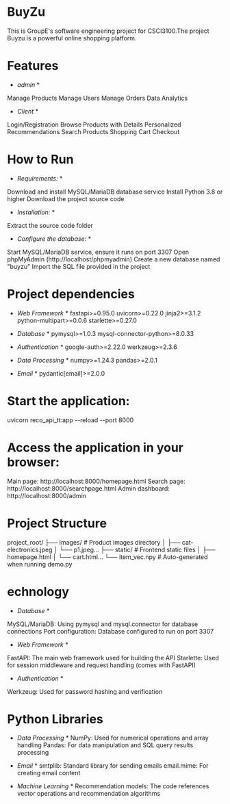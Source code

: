 # BuyZu

This is GroupE's software engineering project for CSCI3100.The project Buyzu is a powerful online shopping platform.


# Features

* *admin* *

Manage Products
Manage Users
Manage Orders
Data Analytics

* *Client* *

Login/Registration
Browse Products with Details
Personalized Recommendations
Search Products
Shopping Cart
Checkout

# How to Run

* *Requirements:* *

Download and install MySQL/MariaDB database service
Install Python 3.8 or higher
Download the project source code

* *Installation:* *

Extract the source code folder

* *Configure the database:* *

Start MySQL/MariaDB service, ensure it runs on port 3307
Open phpMyAdmin (http://localhost/phpmyadmin)
Create a new database named "buyzu"
Import the SQL file provided in the project


# Project dependencies

* *Web Framework* *
fastapi>=0.95.0
uvicorn>=0.22.0
jinja2>=3.1.2
python-multipart>=0.0.6
starlette>=0.27.0

* *Database* *
pymysql>=1.0.3
mysql-connector-python>=8.0.33

* *Authentication* *
google-auth>=2.22.0
werkzeug>=2.3.6

* *Data Processing* *
numpy>=1.24.3
pandas>=2.0.1

* *Email* *
pydantic[email]>=2.0.0


# Start the application:

uvicorn reco_api_tt:app --reload --port 8000

# Access the application in your browser:

Main page: http://localhost:8000/homepage.html
Search page: http://localhost:8000/searchpage.html
Admin dashboard: http://localhost:8000/admin

# Project Structure

project_root/
├── images/          # Product images directory
│   ├── cat-electronics.jpeg
│   └── p1.jpeg...
├── static/          # Frontend static files
│   ├── homepage.html
│   └── cart.html...
└── item_vec.npy     # Auto-generated when running demo.py

# echnology

* *Database* *

MySQL/MariaDB: Using pymysql and mysql.connector for database connections
Port configuration: Database configured to run on port 3307

* *Web Framework* *

FastAPI: The main web framework used for building the API
Starlette: Used for session middleware and request handling (comes with FastAPI)

* *Authentication* *

Werkzeug: Used for password hashing and verification

# Python Libraries

* *Data Processing* *
NumPy: Used for numerical operations and array handling
Pandas: For data manipulation and SQL query results processing

* *Email* *
smtplib: Standard library for sending emails
email.mime: For creating email content

* *Machine Learning* *
Recommendation models: The code references vector operations and recommendation algorithms